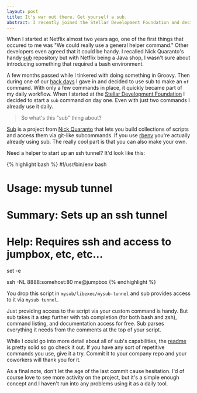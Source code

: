 ```yaml
---
layout: post
title: It's war out there. Get yourself a sub.
abstract: I recently joined the Stellar Development Foundation and decided to learn from my Netflix mistakes. On day one I set up a shiny new helper command that I've been using daily ever since.
---
```


When I started at Netflix almost two years ago, one of the first things that occured to me was "We could really use a general helper command." Other developers even agreed that it could be handy. I recalled Nick Quaranto's handy [sub](https://github.com/basecamp/sub) repository but with Netflix being a Java shop, I wasn't sure about introducing something that required a bash environment.

A few months passed while I tinkered with doing something in Groovy. Then during one of our [hack days](https://techblog.netflix.com/2014/02/netflix-hack-day.html) I gave in and decided to use sub to make an `nf` command. With only a few commands in place, it quickly became part of my daily workflow. When I started at the [Stellar Development Foundation](https://stellar.org) I decided to start a `sub` command on day one. Even with just two commands I already use it daily.

> So what's this "sub" thing about?

[Sub](https://github.com/basecamp/sub) is a project from [Nick Quaranto](http://quaran.to/) that lets you build collections of scripts and access them via git-like subcommands. If you use [rbenv](https://github.com/sstephenson/rbenv) you're actually already using sub. The really cool part is that you can also make your own.

Need a helper to start up an ssh tunnel? It'd look like this:

{% highlight bash %}
#!/usr/bin/env bash
# Usage: mysub tunnel
# Summary: Sets up an ssh tunnel
# Help: Requires ssh and access to jumpbox, etc, etc...

set -e

ssh -NL 8888:somehost:80 me@jumpbox
{% endhighlight %}

You drop this script in `mysub/libexec/mysub-tunnel` and sub provides access to it via `mysub tunnel`.

Just providing access to the script via your custom command is handy. But sub takes it a step further with tab completion (for both bash and zsh), command listing, and documentation access for free. Sub parses everything it needs from the comments at the top of your script.

While I could go into more detail about all of sub's capabilities, the [readme](https://github.com/basecamp/sub/blob/master/README.md) is pretty solid so go check it out. If you have any sort of repetitive commands you use, give it a try. Commit it to your company repo and your coworkers will thank you for it.

As a final note, don't let the age of the last commit cause hesitation. I'd of course love to see more activity on the project, but it's a simple enough concept and I haven't run into any problems using it as a daily tool.
